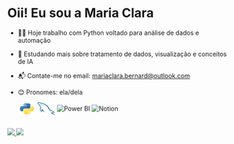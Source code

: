 # Oii! Eu sou a Maria Clara #

- 👩‍💻 Hoje trabalho com Python voltado para análise de dados e automação  
- 🌱 Estudando mais sobre tratamento de dados, visualização e conceitos de IA  
- 📬 Contate-me no email: [mariaclara.bernard@outlook.com](mailto:mariaclara.bernard@outlook.com)  
- 😊 Pronomes: ela/dela


  <div style="display: inline_block">
  <img align="center" alt="Python" height="30" width="40" src="https://raw.githubusercontent.com/devicons/devicon/master/icons/python/python-original.svg">
  <img align="center" alt="SQL" height="30" width="40" src="https://raw.githubusercontent.com/devicons/devicon/master/icons/mysql/mysql-original.svg">
  <img align="center" alt="Power BI" height="30" width="40" src="https://upload.wikimedia.org/wikipedia/commons/c/cf/New_Power_BI_Logo.svg">
  <img align="center" alt="Notion" height="30" width="40" src="https://upload.wikimedia.org/wikipedia/commons/4/45/Notion_app_logo.png">
</div>

</div>

##

<div>
  <a href="mailto:mariaclara.bernard@outlook.com" target="_blank">
    <img src="https://img.shields.io/badge/Outlook-0078D4?style=for-the-badge&logo=microsoftoutlook&logoColor=white" target="_blank">
  </a>
  
  <a href="https://www.linkedin.com/in/mariaclara.bernard/" target="_blank">
    <img src="https://img.shields.io/badge/LinkedIn-0077B5?style=for-the-badge&logo=linkedin&logoColor=white" target="_blank">
  </a>
  
 
</div>
